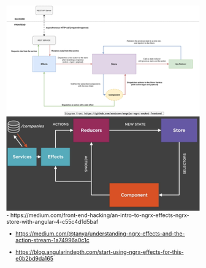 <img src="./ngrx.png">

<img src="./ngrx2.png">
- https://medium.com/front-end-hacking/an-intro-to-ngrx-effects-ngrx-store-with-angular-4-c55c4d1d5baf

- https://medium.com/@tanya/understanding-ngrx-effects-and-the-action-stream-1a74996a0c1c

- https://blog.angularindepth.com/start-using-ngrx-effects-for-this-e0b2bd9da165
